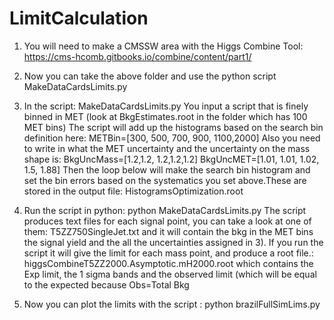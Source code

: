 # LimitCalculation

1) You will need to make a CMSSW area with the Higgs Combine Tool: https://cms-hcomb.gitbooks.io/combine/content/part1/

2) Now you can take the above folder and use the python script MakeDataCardsLimits.py

3) In the script: MakeDataCardsLimits.py You input a script that is finely binned in MET (look at BkgEstimates.root in the folder which has 100 MET bins) The script will add up the histograms based on the search bin definition here:
METBin=[300, 500, 700, 900, 1100,2000]
Also you need to write in what the MET uncertainty and the uncertainty on the mass shape is:
BkgUncMass=[1.2,1.2, 1.2,1.2,1.2]
BkgUncMET=[1.01, 1.01, 1.02, 1.5, 1.88]
Then the loop below will make the search bin histogram and set the bin errors based on the systematics you set above.These are stored in the output file: HistogramsOptimization.root

4) Run the script in python: python MakeDataCardsLimits.py
The script produces text files for each signal point, you can take a look at one of them: T5ZZ750SingleJet.txt and it will contain the bkg in the MET bins the signal yield and the all the uncertainties assigned in 3). If you run the script it will give the limit for each mass point, and produce a root file.: higgsCombineT5ZZ2000.Asymptotic.mH2000.root which contains the Exp limit, the 1 sigma bands and the observed limit (which will be equal to the expected because Obs=Total Bkg

5) Now you can plot the limits with the script : python brazilFullSimLims.py
